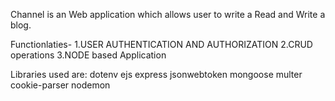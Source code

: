 Channel is an Web application which allows user to write a Read and Write a blog.

Functionlaties-
1.USER AUTHENTICATION AND AUTHORIZATION
2.CRUD operations 
3.NODE based Application 

Libraries used are:
dotenv ejs express jsonwebtoken mongoose multer cookie-parser nodemon

